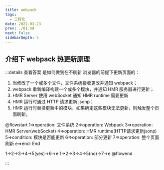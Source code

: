 ```yaml
---
title: webpack
tags: 
  - 工程化
date: 2022-03-23
prev: ./01.md
next: false
sidebarDepth: 5
---
```


## 介绍下 webpack 热更新原理

:::details 查看答案
是如何做到在不刷新 浏览器的前提下更新页面的：
1. 当修改了一个或多个文件，文件系统接收更改并通知 webpack；
3. webpack 重新编译构建一个或多个模块，并通知 HMR 服务器进行更新；
4. HMR Server 使用 webSocket 通知 HMR runtime 需要更新
5. HMR 运行时通过 HTTP 请求更新 jsonp；
6. HMR 运行时替换更新中的模块，如果确定这些模块无法更新，则触发整个页面刷新。

@flowstart
1=>operation: 文件系统
2=>operation: Webpack
3=>operation: HMR Server(webSocket)
4=>operation: HMR runtime(HTTP请求更新jsonp)
5=>condition: 模块是否能更新
6=>operation: 部分更新
7=>operation: 整个页面刷新
e=>end: End

1->2->3->4->5(yes)->6->e
1->2->3->4->5(no)->7->e
@flowend

:::